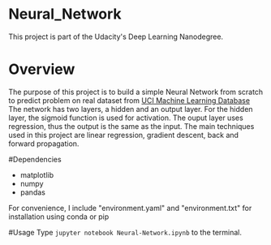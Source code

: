 # Neural_Network

This project is part of the Udacity's Deep Learning Nanodegree. 

# Overview
The purpose of this project is to build a simple Neural Network from scratch to predict problem on real dataset from [UCI Machine Learning Database](https://archive.ics.uci.edu/ml/datasets/Bike+Sharing+Dataset)
The network has two layers, a hidden and an output layer. For the hidden layer, the sigmoid function is used for activation. The ouput layer uses regression, thus the output is the same as the input. The main techniques used in this project are linear regression, gradient descent, back and forward propagation.

#Dependencies
  - matplotlib
  - numpy
  - pandas
  
For convenience, I include "environment.yaml" and "environment.txt" for installation using conda or pip

#Usage
Type `jupyter notebook Neural-Network.ipynb` to the terminal.

 
